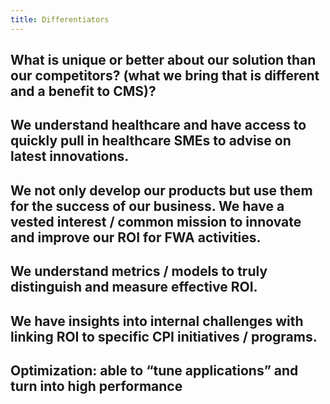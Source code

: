 ```yaml
---
title: Differentiators
---
```


## What is unique or better about our solution than our competitors? (what we bring that is different and a benefit to CMS)?
## We understand healthcare and have access to quickly pull in healthcare SMEs to advise on latest innovations.
## We not only develop our products but use them for the success of our business. We have a vested interest / common mission to innovate and improve our ROI for FWA activities.
## We understand metrics / models to truly distinguish and measure effective ROI.
## We have insights into internal challenges with linking ROI to specific CPI initiatives / programs.
## Optimization: able to “tune applications” and turn into high performance
